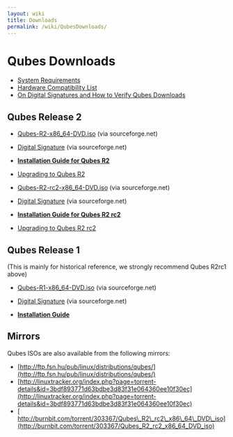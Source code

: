 ```yaml
---
layout: wiki
title: Downloads
permalink: /wiki/QubesDownloads/
---
```


Qubes Downloads
===============

-   [System Requirements](/wiki/SystemRequirements)
-   [Hardware Compatibility List](/wiki/HCL)
-   [On Digital Signatures and How to Verify Qubes Downloads](/wiki/VerifyingSignatures)

Qubes Release 2
---------------

-   [​Qubes-R2-x86\_64-DVD.iso](http://sourceforge.net/projects/qubesos/files/Qubes-R2-x86_64-DVD.iso/download) (via sourceforge.net)
-   [​Digital Signature](http://sourceforge.net/projects/qubesos/files/Qubes-R2-x86_64-DVD.iso.asc/download) (via sourceforge.net)

-   **[Installation Guide for Qubes R2](/wiki/InstallationGuideR2)**
-   [Upgrading to Qubes R2](/wiki/InstallationGuideR2#Upgrading)

-   [​Qubes-R2-rc2-x86\_64-DVD.iso](http://sourceforge.net/projects/qubesos/files/Qubes-R2-rc2-x86_64-DVD.iso/download) (via sourceforge.net)
-   [​Digital Signature](http://sourceforge.net/projects/qubesos/files/Qubes-R2-rc2-x86_64-DVD.iso.asc/download) (via sourceforge.net)

-   **[Installation Guide for Qubes R2 rc2](/wiki/InstallationGuideR2rc2)**
-   [Upgrading to Qubes R2 rc2](/wiki/InstallationGuideR2rc2#Upgrading)

Qubes Release 1
---------------

(This is mainly for historical reference, we strongly recommend Qubes R2rc1 above)

-   [​Qubes-R1-x86\_64-DVD.iso](http://sourceforge.net/projects/qubesos/files/Qubes-R1-x86_64-DVD.iso/download) (via sourceforge.net)
-   [​Digital Signature](http://sourceforge.net/projects/qubesos/files/Qubes-R1-x86_64-DVD.iso.asc/download) (via sourceforge.net)

-   **[Installation Guide](/wiki/InstallationGuide)**

Mirrors
-------

Qubes ISOs are also available from the following mirrors:

-   [​http://ftp.fsn.hu/pub/linux/distributions/qubes/](http://ftp.fsn.hu/pub/linux/distributions/qubes/)
-   [​http://linuxtracker.org/index.php?page=torrent-details&id=3bdf893771d63bdbe3d83f31e064360ee10f30ec](http://linuxtracker.org/index.php?page=torrent-details&id=3bdf893771d63bdbe3d83f31e064360ee10f30ec)
-   [​http://burnbit.com/torrent/303367/Qubes\_R2\_rc2\_x86\_64\_DVD\_iso](http://burnbit.com/torrent/303367/Qubes_R2_rc2_x86_64_DVD_iso)

